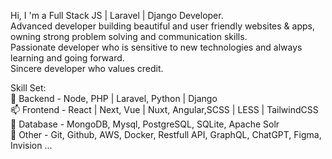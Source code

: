 Hi, I 'm a Full Stack JS | Laravel | Django Developer.<br>
Advanced developer building beautiful and user friendly websites & apps, owning strong problem solving and communication skills.<br>
Passionate developer who is sensitive to new technologies and always learning and going forward.<br>
Sincere developer who values credit.<br>

Skill Set:<br>
🌱 Backend - Node, PHP | Laravel, Python | Django<br>
📫 Frontend - React | Next,  Vue | Nuxt, Angular,SCSS | LESS | TailwindCSS<br>
💞️ Database - MongoDB, Mysql, PostgreSQL, SQLite, Apache Solr<br>
👀 Other - Git, Github, AWS, Docker, Restfull API, GraphQL, ChatGPT, Figma, Invision ...<br>
